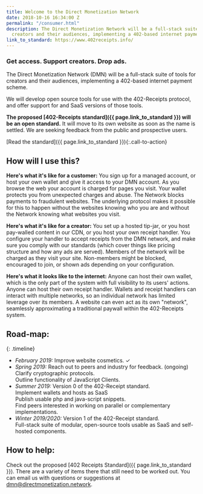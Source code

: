```yaml
---
title: Welcome to the Direct Monetization Network
date: 2018-10-16 16:34:00 Z
permalink: "/consumer.html"
description: The Direct Monetization Network will be a full-stack suite of tools for
  creators and their audiences, implementing a 402-based internet payment scheme.
link_to_standard: https://www.402receipts.info/
---
```


<div class="splash">
<div class="splash-inner" markdown="1">

### Get access. Support creators. Drop ads.


The Direct Monetization Network (DMN) will be a full-stack suite of tools for creators and their audiences, implementing a 402-based internet payment scheme.

We will develop open source tools for use with the 402-Receipts protocol, and offer support for and SaaS versions of those tools. 

**The proposed [402-Receipts standard]({{ page.link_to_standard }}) will be an open standard.**
It will move to its own website as soon as the name is settled.
We are seeking feedback from the public and prospective users.

[Read the standard]({{ page.link_to_standard }}){:.call-to-action}

</div>
</div>

<div class="post-splash-content" markdown="1">

## How will I use this?
**Here's what it's like for a customer:** You sign up for a managed account, or host your own wallet and give it access to your DMN account.
As you browse the web your account is charged for pages you visit.
Your wallet protects you from unexpected charges and abuse.
The Network blocks payments to fraudulent websites.
The underlying protocol makes it possible for this to happen without the websites knowing who you are and without the Network knowing what websites you visit.

**Here's what it's like for a creator:** You set up a hosted tip-jar, or you host pay-walled content in our CDN, or you host your own receipt handler.
You configure your handler to accept receipts from the DMN network, and make sure you comply with our standards (which cover things like pricing structure and how any ads are served).
Members of the network will be charged as they visit your site.
Non-members might be blocked, encouraged to join, or shown ads depending on your configuration.

**Here's what it looks like to the internet:** Anyone can host their own wallet, which is the only part of the system with full visibility to its users' actions.
Anyone can host their own receipt handler.
Wallets and receipt handlers can interact with multiple networks, so an individual network has limited leverage over its members.
A website can even act as its own "network", seamlessly approximating a traditional paywall within the 402-Receipts system. 

## Road-map:

{: .timeline}
- _February 2019:_ Improve website cosmetics. ✓
- _Spring 2019:_ Reach out to peers and industry for feedback. (ongoing)  
  Clarify cryptographic protocols.  
  Outline functionality of JavaScript Clients.
- _Summer 2019:_ Version 0 of the 402-Receipt standard.  
  Implement wallets and hosts as SaaS  
  Publish usable php and java-script snippets.  
  Find peers interested in working on parallel or complementary implementations.
- _Winter 2019/2020:_ Version 1 of the 402-Receipt standard.  
  Full-stack suite of modular, open-source tools usable as SaaS and self-hosted components.

## How to help:
Check out the proposed [402 Receipts Standard]({{ page.link_to_standard }}).
There are a variety of items there that still need to be worked out.
You can email us with questions or suggestions at <dmn@directmonetization.network>.
</div>
